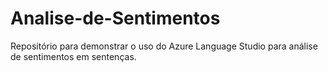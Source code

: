 # Analise-de-Sentimentos
Repositório para demonstrar o uso do Azure Language Studio para análise de sentimentos em sentenças.
